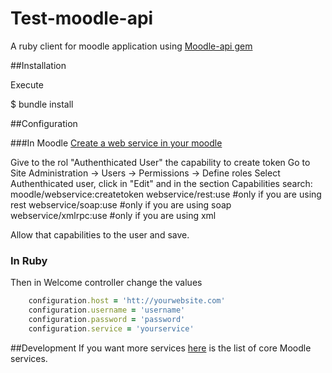 # Test-moodle-api

A ruby client for moodle application using [Moodle-api gem](https://github.com/getsmarter/moodle-api)

##Installation

Execute

  $ bundle install

##Configuration

###In Moodle
[Create a web service in your moodle](https://docs.moodle.org/30/en/Using_web_services)

Give to the rol "Authenthicated User" the capability to create token
Go to Site Administration -> Users -> Permissions -> Define roles
Select Authenthicated user, click in "Edit" and in the section Capabilities search:
  moodle/webservice:createtoken
  webservice/rest:use #only if you are using rest
  webservice/soap:use #only if you are using soap
  webservice/xmlrpc:use #only if you are using xml

Allow that capabilities to the user and save.

### In Ruby 
Then in Welcome controller change the values

```ruby
    configuration.host = 'htt://yourwebsite.com'
    configuration.username = 'username'
    configuration.password = 'password'
    configuration.service = 'yourservice'
```

##Development
If you want more services [here](https://docs.moodle.org/dev/Web_service_API_functions) is the list of core Moodle services.
